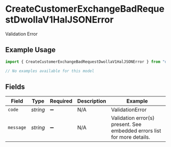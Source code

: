 # CreateCustomerExchangeBadRequestDwollaV1HalJSONError

Validation Error

## Example Usage

```typescript
import { CreateCustomerExchangeBadRequestDwollaV1HalJSONError } from "dwolla-typescript/models/errors";

// No examples available for this model
```

## Fields

| Field                                                                   | Type                                                                    | Required                                                                | Description                                                             | Example                                                                 |
| ----------------------------------------------------------------------- | ----------------------------------------------------------------------- | ----------------------------------------------------------------------- | ----------------------------------------------------------------------- | ----------------------------------------------------------------------- |
| `code`                                                                  | *string*                                                                | :heavy_minus_sign:                                                      | N/A                                                                     | ValidationError                                                         |
| `message`                                                               | *string*                                                                | :heavy_minus_sign:                                                      | N/A                                                                     | Validation error(s) present. See embedded errors list for more details. |